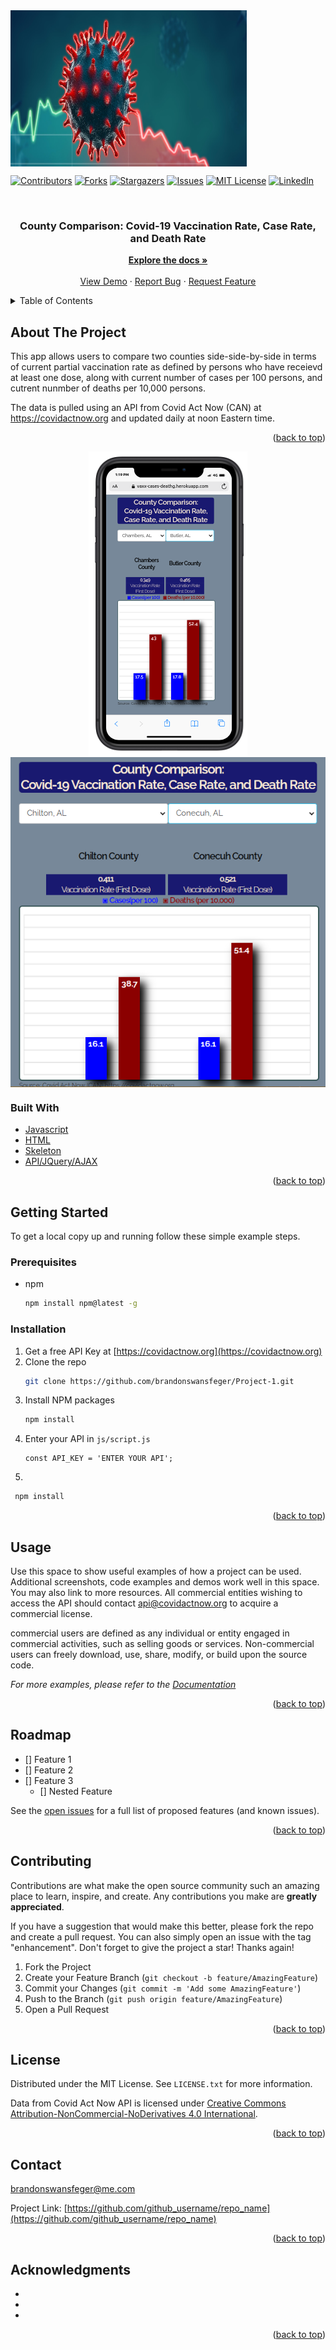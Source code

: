 <div id="top"></div>



<img src="https://github.com/brandonswansfeger/Project-1/blob/version-2/images/GettyImages-1210455332.jpg?raw=true" align="center" height="250" width="75%" >

<!-- PROJECT SHIELDS -->
<!--
*** I'm using markdown "reference style" links for readability.
*** Reference links are enclosed in brackets [ ] instead of parentheses ( ).
*** See the bottom of this document for the declaration of the reference variables
*** for contributors-url, forks-url, etc. This is an optional, concise syntax you may use.
*** https://www.markdownguide.org/basic-syntax/#reference-style-links
-->
[![Contributors][contributors-shield]][contributors-url]
[![Forks][forks-shield]][forks-url]
[![Stargazers][stars-shield]][stars-url]
[![Issues][issues-shield]][issues-url]
[![MIT License][license-shield]][license-url]
[![LinkedIn][linkedin-shield]][linkedin-url]



<img >


<h3 align="center">County Comparison:
Covid-19 Vaccination Rate, Case Rate, and Death Rate</h3>

  
  <div align="center"> 
   <a href="https://github.com/brandonswansfeger/Project-1"><strong>Explore the docs »</strong></a>
    <br />
    <br />
    <a href="https://vaxx-cases-deathg.herokuapp.com/">View Demo</a>
    ·
    <a href="https://github.com/brandonswansfeger/Project-1/issues">Report Bug</a>
    ·
    <a href="https://github.com/brandonswansfeger/Project-1/issues">Request Feature</a>
  </p>
</div>



<!-- TABLE OF CONTENTS -->
<details>
  <summary>Table of Contents</summary>
  <ol>
    <li>
      <a href="#about-the-project">About The Project</a>
      <ul>
        <li><a href="#built-with">Built With</a></li>
      </ul>
    </li>
    <li>
      <a href="#getting-started">Getting Started</a>
      <ul>
        <li><a href="#prerequisites">Prerequisites</a></li>
        <li><a href="#installation">Installation</a></li>
      </ul>
    </li>
    <li><a href="#usage">Usage</a></li>
    <li><a href="#roadmap">Roadmap</a></li>
    <li><a href="#contributing">Contributing</a></li>
    <li><a href="#license">License</a></li>
    <li><a href="#contact">Contact</a></li>
    <li><a href="#acknowledgments">Acknowledgments</a></li>
  </ol>
</details>



<!-- ABOUT THE PROJECT -->
## About The Project

This app allows users to compare two counties side-side-by-side in terms of current partial vaccination rate as defined by persons who have receievd at least one dose, along with current number of cases per 100 persons, and cutrent nunmber of deaths per 10,000 persons. 

The data is pulled using an API from Covid Act Now (CAN) at https://covidactnow.org and updated daily at noon Eastern time. 

<p align="right">(<a href="#top">back to top</a>)</p>

<div align="center">
  <img src="https://github.com/brandonswansfeger/Project-1/blob/version-2/images/Capture.PNG?raw=true" align="center">
    <img src="https://github.com/brandonswansfeger/Project-1/blob/version-2/images/screenshot_project1.PNG?raw=true" align="center"> 
</div>

### Built With

* [Javascript](https://www.javascript.com/)
* [HTML](https://html.com/)
* [Skeleton](http://getskeleton.com/)
* [API/JQuery/AJAX](https://api.jquery.com/jquery.ajax/)

<p align="right">(<a href="#top">back to top</a>)</p>



<!-- GETTING STARTED -->
## Getting Started

To get a local copy up and running follow these simple example steps.

### Prerequisites

* npm
  ```sh
  npm install npm@latest -g
  ```

### Installation

1. Get a free API Key at [https://covidactnow.org](https://covidactnow.org)
2. Clone the repo
   ```sh
   git clone https://github.com/brandonswansfeger/Project-1.git
   ```
3. Install NPM packages
   ```sh
   npm install
   ```
4. Enter your API in `js/script.js`
   ```
   const API_KEY = 'ENTER YOUR API';
   ```
5.  
  ```sh
   npm install
   ```

<p align="right">(<a href="#top">back to top</a>)</p>



<!-- USAGE EXAMPLES -->
## Usage

Use this space to show useful examples of how a project can be used. Additional screenshots, code examples and demos work well in this space. You may also link to more resources. All commercial entities wishing to access the API should contact api@covidactnow.org to acquire a commercial license.

commercial users are defined as any individual or entity engaged in commercial activities, such as selling goods or services. Non-commercial users can freely download, use, share, modify, or build upon the source code.

_For more examples, please refer to the [Documentation](https://example.com)_

<p align="right">(<a href="#top">back to top</a>)</p>



<!-- ROADMAP -->
## Roadmap

- [] Feature 1
- [] Feature 2
- [] Feature 3
    - [] Nested Feature

See the [open issues](https://github.com/github_username/repo_name/issues) for a full list of proposed features (and known issues).

<p align="right">(<a href="#top">back to top</a>)</p>



<!-- CONTRIBUTING -->
## Contributing

Contributions are what make the open source community such an amazing place to learn, inspire, and create. Any contributions you make are **greatly appreciated**.

If you have a suggestion that would make this better, please fork the repo and create a pull request. You can also simply open an issue with the tag "enhancement".
Don't forget to give the project a star! Thanks again!

1. Fork the Project
2. Create your Feature Branch (`git checkout -b feature/AmazingFeature`)
3. Commit your Changes (`git commit -m 'Add some AmazingFeature'`)
4. Push to the Branch (`git push origin feature/AmazingFeature`)
5. Open a Pull Request

<p align="right">(<a href="#top">back to top</a>)</p>



<!-- LICENSE -->
## License

Distributed under the MIT License. See `LICENSE.txt` for more information.

Data from Covid Act Now API is licensed under <a href="https://creativecommons.org/licenses/by-nc-nd/4.0/">Creative Commons Attribution-NonCommercial-NoDerivatives 4.0 International</a>.

<p align="right">(<a href="#top">back to top</a>)</p>



<!-- CONTACT -->
## Contact

brandonswansfeger@me.com

Project Link: [https://github.com/github_username/repo_name](https://github.com/github_username/repo_name)

<p align="right">(<a href="#top">back to top</a>)</p>



<!-- ACKNOWLEDGMENTS -->
## Acknowledgments

* []()
* []()
* []()

<p align="right">(<a href="#top">back to top</a>)</p>


<!-- MARKDOWN LINKS & IMAGES -->
<!-- https://www.markdownguide.org/basic-syntax/#reference-style-links -->
[contributors-shield]: https://img.shields.io/github/contributors/brandonswansfeger/Project-1.svg?style=for-the-badge
[contributors-url]: https://github.com/brandonswansfeger/Project-1/graphs/contributors
[forks-shield]: https://img.shields.io/github/forks/brandonswansfeger/Project-1.svg?style=for-the-badge
[forks-url]: https://github.com/brandonswansfeger/Project-1/network/members
[stars-shield]: https://img.shields.io/github/stars/brandonswansfeger/Project-1.svg?style=for-the-badge
[stars-url]: https://github.com/brandonswansfeger/Project-1/stargazers
[issues-shield]: https://img.shields.io/github/issues/brandonswansfeger/Project-1.svg?style=for-the-badge
[issues-url]: https://github.com/othneildrew/Best-README-Template/issues
[license-shield]: https://img.shields.io/github/license/brandonswansfeger/Project-1.svg?style=for-the-badge
[license-url]: https://github.com/brandonswansfeger/Project-1/blob/version-2/LICENSE
[linkedin-shield]: https://img.shields.io/badge/-LinkedIn-black.svg?style=for-the-badge&logo=linkedin&colorB=555
[linkedin-url]: https://linkedin.com/in/brandonswansfeger
[product-screenshot]:https://github.com/brandonswansfeger/Project-1/blob/version-2/images/screenshot_project1.PNG?raw=true
[product-logo]:https://github.com/brandonswansfeger/Project-1/blob/version-2/screenshot_project1.PNG?raw=true
